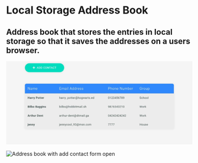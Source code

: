 # Local Storage Address Book

## Address book that stores the entries in local storage so that it saves the addresses on a users browser.

![Address Book](project_screenshot_one.jpg)

![Address book with add contact form open](project_screenshot_two.jpg)
